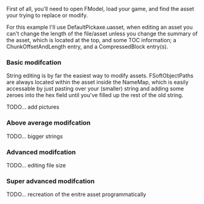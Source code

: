 <p>First of all, you'll need to open FModel, load your game, and find the asset your trying to replace or modify.</p>
<p>For this example I'll use DefaultPickaxe.uasset, when editing an asset you can't change the length of the file/asset unless you change the summary of the asset, which is located at the top, and some TOC information; a ChunkOffsetAndLength entry, and a CompressedBlock entry(s).</p>

<h3>Basic modifcation</h3>
<p>String editing is by far the easiest way to modify assets. FSoftObjectPaths are always located within the asset inside the NameMap, which is easily accessable by just pasting over your (smaller) string and adding some zeroes into the hex field until you've filled up the rest of the old string.</p>
<p>TODO... add pictures</p>

<h3>Above average modifcation</h3>
<p>TODO... bigger strings</p>

<h3>Advanced modifcation</h3>
<p>TODO... editing file size</p>

<h3>Super advanced modifcation</h3>
<p>TODO... recreation of the enitre asset programmatically</p>
